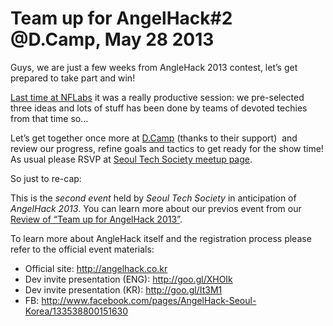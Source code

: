 Team up for AngelHack#2 @D.Camp, May 28 2013
============================================

Guys, we are just a few weeks from AngleHack 2013 contest, let’s get
prepared to take part and win!

[Last time at
NFLabs](http://seoultechsociety.org/post/49421013070/team-up-for-angelhack-seoul-may-10)
it was a really productive session: we pre-selected three ideas and lots
of stuff has been done by teams of devoted techies from that time so…

Let’s get together once more at [D.Camp](http://dreamcamp.co) (thanks to
their support)  and review our progress, refine goals and tactics to get
ready for the show time! As usual please RSVP at [Seoul Tech Society
meetup
page](http://www.meetup.com/seoul-tech-society/events/120815772/).

So just to re-cap:

This is the *second event* held by *Seoul Tech Society* in anticipation
of *AngelHack 2013*. You can learn more about our previos event from our
[R](http://seoultechsociety.org/post/50343610743/review-of-team-up-for-anglehack)[eview
of
“](http://seoultechsociety.org/post/50343610743/review-of-team-up-for-anglehack)[Team
up for AngelHack
2013”](http://seoultechsociety.org/post/50343610743/review-of-team-up-for-anglehack). 

To learn more about AngleHack itself and the registration process please
refer to the official event materials:

-   Official site: <http://angelhack.co.kr>
-   Dev invite presentation (ENG): <http://goo.gl/XHOIk> 
-   Dev invite presentation (KR): <http://goo.gl/It3M1>
-   FB:
    <http://www.facebook.com/pages/AngelHack-Seoul-Korea/133538800151630>


